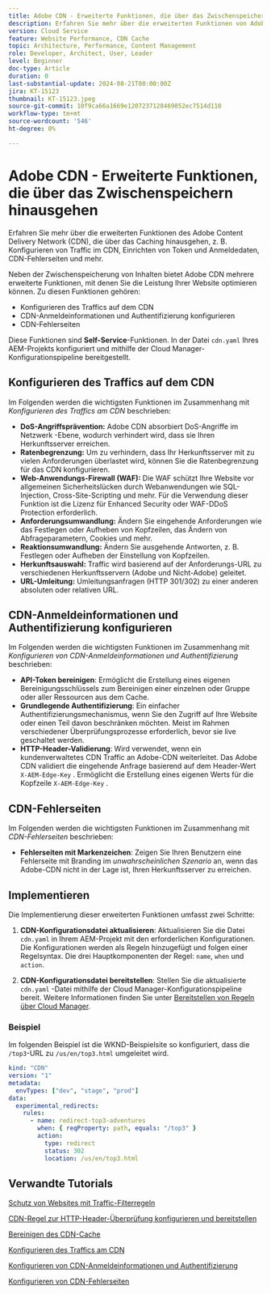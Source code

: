 ```yaml
---
title: Adobe CDN - Erweiterte Funktionen, die über das Zwischenspeichern hinausgehen
description: Erfahren Sie mehr über die erweiterten Funktionen von Adobe CDN, die über das Caching hinausgehen, wie z. B. das Konfigurieren von Traffic im CDN, Einrichten von Token und Anmeldedaten, CDN-Fehlerseiten und mehr.
version: Cloud Service
feature: Website Performance, CDN Cache
topic: Architecture, Performance, Content Management
role: Developer, Architect, User, Leader
level: Beginner
doc-type: Article
duration: 0
last-substantial-update: 2024-08-21T00:00:00Z
jira: KT-15123
thumbnail: KT-15123.jpeg
source-git-commit: 10f9ca66a1669e1207237128469852ec7514d110
workflow-type: tm+mt
source-wordcount: '546'
ht-degree: 0%

---
```



# Adobe CDN - Erweiterte Funktionen, die über das Zwischenspeichern hinausgehen

Erfahren Sie mehr über die erweiterten Funktionen des Adobe Content Delivery Network (CDN), die über das Caching hinausgehen, z. B. Konfigurieren von Traffic im CDN, Einrichten von Token und Anmeldedaten, CDN-Fehlerseiten und mehr.

Neben der Zwischenspeicherung von Inhalten bietet Adobe CDN mehrere erweiterte Funktionen, mit denen Sie die Leistung Ihrer Website optimieren können. Zu diesen Funktionen gehören:

- Konfigurieren des Traffics auf dem CDN
- CDN-Anmeldeinformationen und Authentifizierung konfigurieren
- CDN-Fehlerseiten

Diese Funktionen sind **Self-Service**-Funktionen. In der Datei `cdn.yaml` Ihres AEM-Projekts konfiguriert und mithilfe der Cloud Manager-Konfigurationspipeline bereitgestellt.

## Konfigurieren des Traffics auf dem CDN

Im Folgenden werden die wichtigsten Funktionen im Zusammenhang mit _Konfigurieren des Traffics am CDN_ beschrieben:

- **DoS-Angriffsprävention:** Adobe CDN absorbiert DoS-Angriffe im Netzwerk
-Ebene, wodurch verhindert wird, dass sie Ihren Herkunftsserver erreichen.
- **Ratenbegrenzung:** Um zu verhindern, dass Ihr Herkunftsserver mit zu vielen Anforderungen überlastet wird, können Sie die Ratenbegrenzung für das CDN konfigurieren.
- **Web-Anwendungs-Firewall (WAF):** Die WAF schützt Ihre Website vor allgemeinen Sicherheitslücken durch Webanwendungen wie SQL-Injection, Cross-Site-Scripting und mehr. Für die Verwendung dieser Funktion ist die Lizenz für Enhanced Security oder WAF-DDoS Protection erforderlich.
- **Anforderungsumwandlung:** Ändern Sie eingehende Anforderungen wie das Festlegen oder Aufheben von Kopfzeilen, das Ändern von Abfrageparametern, Cookies und mehr.
- **Reaktionsumwandlung:** Ändern Sie ausgehende Antworten, z. B. Festlegen oder Aufheben der Einstellung von Kopfzeilen.
- **Herkunftsauswahl:** Traffic wird basierend auf der Anforderungs-URL zu verschiedenen Herkunftsservern (Adobe und Nicht-Adobe) geleitet.
- **URL-Umleitung:** Umleitungsanfragen (HTTP 301/302) zu einer anderen absoluten oder relativen URL.

## CDN-Anmeldeinformationen und Authentifizierung konfigurieren

Im Folgenden werden die wichtigsten Funktionen im Zusammenhang mit _Konfigurieren von CDN-Anmeldeinformationen und Authentifizierung_ beschrieben:

- **API-Token bereinigen**: Ermöglicht die Erstellung eines eigenen Bereinigungsschlüssels zum Bereinigen einer einzelnen oder Gruppe oder aller Ressourcen aus dem Cache.
- **Grundlegende Authentifizierung**: Ein einfacher Authentifizierungsmechanismus, wenn Sie den Zugriff auf Ihre Website oder einen Teil davon beschränken möchten. Meist im Rahmen verschiedener Überprüfungsprozesse erforderlich, bevor sie live geschaltet werden.
- **HTTP-Header-Validierung**: Wird verwendet, wenn ein kundenverwaltetes CDN Traffic an Adobe-CDN weiterleitet. Das Adobe CDN validiert die eingehende Anfrage basierend auf dem Header-Wert `X-AEM-Edge-Key` . Ermöglicht die Erstellung eines eigenen Werts für die Kopfzeile `X-AEM-Edge-Key` .

## CDN-Fehlerseiten

Im Folgenden werden die wichtigsten Funktionen im Zusammenhang mit _CDN-Fehlerseiten_ beschrieben:

- **Fehlerseiten mit Markenzeichen**: Zeigen Sie Ihren Benutzern eine Fehlerseite mit Branding im _unwahrscheinlichen Szenario_ an, wenn das Adobe-CDN nicht in der Lage ist, Ihren Herkunftsserver zu erreichen.

## Implementieren

Die Implementierung dieser erweiterten Funktionen umfasst zwei Schritte:

1. **CDN-Konfigurationsdatei aktualisieren**: Aktualisieren Sie die Datei `cdn.yaml` in Ihrem AEM-Projekt mit den erforderlichen Konfigurationen. Die Konfigurationen werden als Regeln hinzugefügt und folgen einer Regelsyntax. Die drei Hauptkomponenten der Regel: `name`, `when` und `action`.

2. **CDN-Konfigurationsdatei bereitstellen**: Stellen Sie die aktualisierte `cdn.yaml` -Datei mithilfe der Cloud Manager-Konfigurationspipeline bereit. Weitere Informationen finden Sie unter [Bereitstellen von Regeln über Cloud Manager](https://experienceleague.adobe.com/de/docs/experience-manager-learn/cloud-service/security/traffic-filter-and-waf-rules/how-to-setup#deploy-rules-through-cloud-manager).

### Beispiel

Im folgenden Beispiel ist die WKND-Beispielsite so konfiguriert, dass die `/top3`-URL zu `/us/en/top3.html` umgeleitet wird.

```yaml
kind: "CDN"
version: "1"
metadata:
  envTypes: ["dev", "stage", "prod"]
data:
  experimental_redirects:
    rules:
      - name: redirect-top3-adventures
        when: { reqProperty: path, equals: "/top3" }
        action:
          type: redirect
          status: 302
          location: /us/en/top3.html
```

## Verwandte Tutorials

[Schutz von Websites mit Traffic-Filterregeln](https://experienceleague.adobe.com/de/docs/experience-manager-learn/cloud-service/security/traffic-filter-and-waf-rules/overview)

[CDN-Regel zur HTTP-Header-Überprüfung konfigurieren und bereitstellen](https://experienceleague.adobe.com/en/docs/experience-manager-learn/cloud-service/content-delivery/custom-domain-names-with-customer-managed-cdn#configure-and-deploy-http-header-validation-cdn-rule)

[Bereinigen des CDN-Cache](https://experienceleague.adobe.com/en/docs/experience-manager-learn/cloud-service/caching/how-to/purge-cache)

[Konfigurieren des Traffics am CDN](https://experienceleague.adobe.com/de/docs/experience-manager-cloud-service/content/implementing/content-delivery/cdn-configuring-traffic#client-side-redirectors)

[Konfigurieren von CDN-Anmeldeinformationen und Authentifizierung](https://experienceleague.adobe.com/en/docs/experience-manager-cloud-service/content/implementing/content-delivery/cdn-credentials-authentication)

[Konfigurieren von CDN-Fehlerseiten](https://experienceleague.adobe.com/en/docs/experience-manager-cloud-service/content/implementing/content-delivery/cdn-error-pages)
